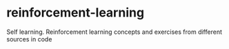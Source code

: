 # reinforcement-learning
Self learning. Reinforcement learning concepts and exercises from different sources in code
